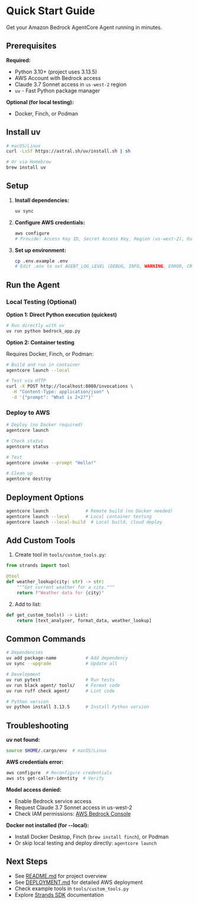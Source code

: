 # Quick Start Guide

Get your Amazon Bedrock AgentCore Agent running in minutes.

## Prerequisites

**Required:**
- Python 3.10+ (project uses 3.13.5)
- AWS Account with Bedrock access
- Claude 3.7 Sonnet access in `us-west-2` region
- `uv` - Fast Python package manager

**Optional (for local testing):**
- Docker, Finch, or Podman

## Install uv

```bash
# macOS/Linux
curl -LsSf https://astral.sh/uv/install.sh | sh

# Or via Homebrew
brew install uv
```

## Setup

1. **Install dependencies:**
   ```bash
   uv sync
   ```

2. **Configure AWS credentials:**
   ```bash
   aws configure
   # Provide: Access Key ID, Secret Access Key, Region (us-west-2), Output (json)
   ```

3. **Set up environment:**
   ```bash
   cp .env.example .env
   # Edit .env to set AGENT_LOG_LEVEL (DEBUG, INFO, WARNING, ERROR, CRITICAL)
   ```

## Run the Agent

### Local Testing (Optional)

**Option 1: Direct Python execution (quickest)**

```bash
# Run directly with uv
uv run python bedrock_app.py
```

**Option 2: Container testing**

Requires Docker, Finch, or Podman:

```bash
# Build and run in container
agentcore launch --local

# Test via HTTP
curl -X POST http://localhost:8080/invocations \
  -H "Content-Type: application/json" \
  -d '{"prompt": "What is 2+2?"}'
```

### Deploy to AWS

```bash
# Deploy (no Docker required)
agentcore launch

# Check status
agentcore status

# Test
agentcore invoke --prompt "Hello!"

# Clean up
agentcore destroy
```

## Deployment Options

```bash
agentcore launch              # Remote build (no Docker needed)
agentcore launch --local      # Local container testing
agentcore launch --local-build  # Local build, cloud deploy
```

## Add Custom Tools

1. Create tool in `tools/custom_tools.py`:

```python
from strands import tool

@tool
def weather_lookup(city: str) -> str:
    """Get current weather for a city."""
    return f"Weather data for {city}"
```

2. Add to list:

```python
def get_custom_tools() -> List:
    return [text_analyzer, format_data, weather_lookup]
```

## Common Commands

```bash
# Dependencies
uv add package-name           # Add dependency
uv sync --upgrade             # Update all

# Development
uv run pytest                 # Run tests
uv run black agent/ tools/    # Format code
uv run ruff check agent/      # Lint code

# Python version
uv python install 3.13.5      # Install Python version
```

## Troubleshooting

**uv not found:**
```bash
source $HOME/.cargo/env  # macOS/Linux
```

**AWS credentials error:**
```bash
aws configure  # Reconfigure credentials
aws sts get-caller-identity  # Verify
```

**Model access denied:**
- Enable Bedrock service access
- Request Claude 3.7 Sonnet access in us-west-2
- Check IAM permissions: [AWS Bedrock Console](https://console.aws.amazon.com/bedrock/)

**Docker not installed (for --local):**
- Install Docker Desktop, Finch (`brew install finch`), or Podman
- Or skip local testing and deploy directly: `agentcore launch`

## Next Steps

- See [README.md](README.md) for project overview
- See [DEPLOYMENT.md](DEPLOYMENT.md) for detailed AWS deployment
- Check example tools in `tools/custom_tools.py`
- Explore [Strands SDK](https://github.com/strands-agents/sdk-python) documentation
